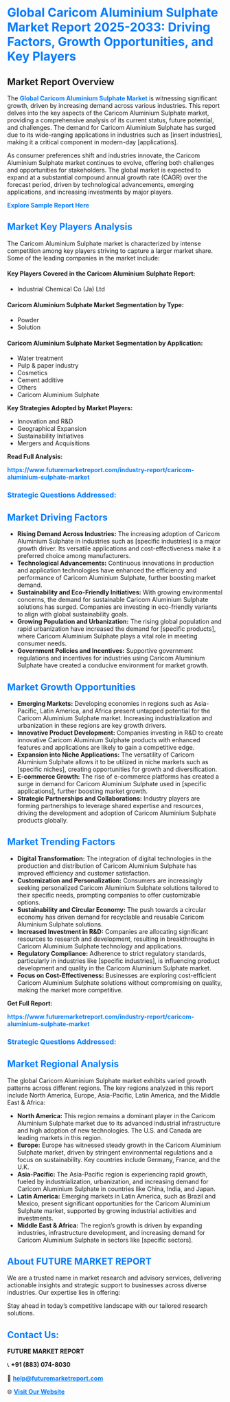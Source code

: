 <h1 style="color: #007BFF;">Global Caricom Aluminium Sulphate Market Report 2025-2033: Driving Factors, Growth Opportunities, and Key Players</h1>

<section id="overview">
<h2>Market Report Overview</h2>
<p>The <a href="https://www.futuremarketreport.com/industry-report/caricom-aluminium-sulphate-market" style="color: #007BFF; text-decoration: none;"><strong>Global Caricom Aluminium Sulphate Market</strong></a> is witnessing significant growth, driven by increasing demand across various industries. This report delves into the key aspects of the Caricom Aluminium Sulphate market, providing a comprehensive analysis of its current status, future potential, and challenges. The demand for Caricom Aluminium Sulphate has surged due to its wide-ranging applications in industries such as [insert industries], making it a critical component in modern-day [applications].</p>
<p>As consumer preferences shift and industries innovate, the Caricom Aluminium Sulphate market continues to evolve, offering both challenges and opportunities for stakeholders. The global market is expected to expand at a substantial compound annual growth rate (CAGR) over the forecast period, driven by technological advancements, emerging applications, and increasing investments by major players.</p>
</section>

<section id="overview">
<p><a href="https://www.futuremarketreport.com/request-sample/reportId=111968" style="color: #007BFF; text-decoration: none;"><strong>Explore Sample Report Here</strong></a></p>
</section>

<section id="key-players">
<h2 style="color: #007BFF;">Market Key Players Analysis</h2>
<p>The Caricom Aluminium Sulphate market is characterized by intense competition among key players striving to capture a larger market share. Some of the leading companies in the market include:</p>
<h4>Key Players Covered in the Caricom Aluminium Sulphate Report:</h4>
<ul><li>Industrial Chemical Co (Ja) Ltd</li></ul>
<h4>Caricom Aluminium Sulphate Market Segmentation by Type:</h4>
<ul><li>Powder</li><li>Solution</li></ul>

<h4>Caricom Aluminium Sulphate Market Segmentation by Application:</h4>
<ul><li>Water treatment</li><li>Pulp &amp; paper industry</li><li>Cosmetics</li><li>Cement additive</li><li>Others</li><li>Caricom Aluminium Sulphate</li></ul>
<p><strong>Key Strategies Adopted by Market Players:</strong></p>
<ul>
<li>Innovation and R&D</li>
<li>Geographical Expansion</li>
<li>Sustainability Initiatives</li>
<li>Mergers and Acquisitions</li>
</ul>
</section>

<section>
<p><strong>Read Full Analysis: </strong></p><a href="https://www.futuremarketreport.com/industry-report/caricom-aluminium-sulphate-market" style="color: #007BFF; text-decoration: none;"><strong>https://www.futuremarketreport.com/industry-report/caricom-aluminium-sulphate-market</strong></a>
<h3 style="color: #007BFF;">Strategic Questions Addressed:</h3>
</section>

<section id="driving-factors">
<h2 style="color: #007BFF;">Market Driving Factors</h2>
<ul>
<li><strong>Rising Demand Across Industries:</strong> The increasing adoption of Caricom Aluminium Sulphate in industries such as [specific industries] is a major growth driver. Its versatile applications and cost-effectiveness make it a preferred choice among manufacturers.</li>
<li><strong>Technological Advancements:</strong> Continuous innovations in production and application technologies have enhanced the efficiency and performance of Caricom Aluminium Sulphate, further boosting market demand.</li>
<li><strong>Sustainability and Eco-Friendly Initiatives:</strong> With growing environmental concerns, the demand for sustainable Caricom Aluminium Sulphate solutions has surged. Companies are investing in eco-friendly variants to align with global sustainability goals.</li>
<li><strong>Growing Population and Urbanization:</strong> The rising global population and rapid urbanization have increased the demand for [specific products], where Caricom Aluminium Sulphate plays a vital role in meeting consumer needs.</li>
<li><strong>Government Policies and Incentives:</strong> Supportive government regulations and incentives for industries using Caricom Aluminium Sulphate have created a conducive environment for market growth.</li>
</ul>
</section>

<section id="growth-opportunities">
<h2 style="color: #007BFF;">Market Growth Opportunities</h2>
<ul>
<li><strong>Emerging Markets:</strong> Developing economies in regions such as Asia-Pacific, Latin America, and Africa present untapped potential for the Caricom Aluminium Sulphate market. Increasing industrialization and urbanization in these regions are key growth drivers.</li>
<li><strong>Innovative Product Development:</strong> Companies investing in R&D to create innovative Caricom Aluminium Sulphate products with enhanced features and applications are likely to gain a competitive edge.</li>
<li><strong>Expansion into Niche Applications:</strong> The versatility of Caricom Aluminium Sulphate allows it to be utilized in niche markets such as [specific niches], creating opportunities for growth and diversification.</li>
<li><strong>E-commerce Growth:</strong> The rise of e-commerce platforms has created a surge in demand for Caricom Aluminium Sulphate used in [specific applications], further boosting market growth.</li>
<li><strong>Strategic Partnerships and Collaborations:</strong> Industry players are forming partnerships to leverage shared expertise and resources, driving the development and adoption of Caricom Aluminium Sulphate products globally.</li>
</ul>
</section>

<section id="trending-factors">
<h2 style="color: #007BFF;">Market Trending Factors</h2>
<ul>
<li><strong>Digital Transformation:</strong> The integration of digital technologies in the production and distribution of Caricom Aluminium Sulphate has improved efficiency and customer satisfaction.</li>
<li><strong>Customization and Personalization:</strong> Consumers are increasingly seeking personalized Caricom Aluminium Sulphate solutions tailored to their specific needs, prompting companies to offer customizable options.</li>
<li><strong>Sustainability and Circular Economy:</strong> The push towards a circular economy has driven demand for recyclable and reusable Caricom Aluminium Sulphate solutions.</li>
<li><strong>Increased Investment in R&D:</strong> Companies are allocating significant resources to research and development, resulting in breakthroughs in Caricom Aluminium Sulphate technology and applications.</li>
<li><strong>Regulatory Compliance:</strong> Adherence to strict regulatory standards, particularly in industries like [specific industries], is influencing product development and quality in the Caricom Aluminium Sulphate market.</li>
<li><strong>Focus on Cost-Effectiveness:</strong> Businesses are exploring cost-efficient Caricom Aluminium Sulphate solutions without compromising on quality, making the market more competitive.</li>
</ul>
</section>

<section>
<p><strong>Get Full Report: </strong></p><a href="https://www.futuremarketreport.com/industry-report/caricom-aluminium-sulphate-market" style="color: #007BFF; text-decoration: none;"><strong>https://www.futuremarketreport.com/industry-report/caricom-aluminium-sulphate-market</strong></a>
<h3 style="color: #007BFF;">Strategic Questions Addressed:</h3>
</section>


<section id="regional-analysis">
<h2 style="color: #007BFF;">Market Regional Analysis</h2>
<p>The global Caricom Aluminium Sulphate market exhibits varied growth patterns across different regions. The key regions analyzed in this report include North America, Europe, Asia-Pacific, Latin America, and the Middle East & Africa:</p>
<ul>
<li><strong>North America:</strong> This region remains a dominant player in the Caricom Aluminium Sulphate market due to its advanced industrial infrastructure and high adoption of new technologies. The U.S. and Canada are leading markets in this region.</li>
<li><strong>Europe:</strong> Europe has witnessed steady growth in the Caricom Aluminium Sulphate market, driven by stringent environmental regulations and a focus on sustainability. Key countries include Germany, France, and the U.K.</li>
<li><strong>Asia-Pacific:</strong> The Asia-Pacific region is experiencing rapid growth, fueled by industrialization, urbanization, and increasing demand for Caricom Aluminium Sulphate in countries like China, India, and Japan.</li>
<li><strong>Latin America:</strong> Emerging markets in Latin America, such as Brazil and Mexico, present significant opportunities for the Caricom Aluminium Sulphate market, supported by growing industrial activities and investments.</li>
<li><strong>Middle East & Africa:</strong> The region’s growth is driven by expanding industries, infrastructure development, and increasing demand for Caricom Aluminium Sulphate in sectors like [specific sectors].</li>
</ul>
</section>

<footer>
<h2 style="color: #007BFF;">About FUTURE MARKET REPORT</h2>
<p>We are a trusted name in market research and advisory services, delivering actionable insights and strategic support to businesses across diverse industries. Our expertise lies in offering:</p>

<p>Stay ahead in today’s competitive landscape with our tailored research solutions.</p>

<h2 style="color: #007BFF;">Contact Us:</h2>
<p><strong>FUTURE MARKET REPORT</strong></p>
<p>📞 <strong>+91 (883) 074-8030</strong></p>
<p>📧 <strong><a href="mailto:help@futuremarketreport.com" style="color: #007BFF;">help@futuremarketreport.com</a></strong></p>
<p>🌐 <strong><a href="https://www.futuremarketreport.com/" style="color: #007BFF;">Visit Our Website</a></strong></p>
</footer>
